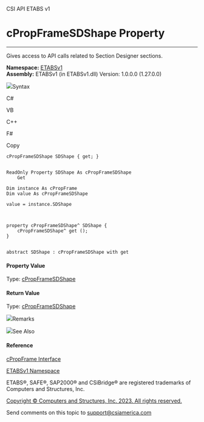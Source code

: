 ﻿

CSI API ETABS v1

# cPropFrameSDShape Property  
  
---  
  
Gives access to API calls related to Section Designer sections.

**Namespace:** [ETABSv1](2780f1b8-2033-5289-2298-1cdb2a7508d9.htm)  
**Assembly:** ETABSv1 (in ETABSv1.dll) Version: 1.0.0.0 (1.27.0.0)

![](../icons/SectionExpanded.png)Syntax

C#

VB

C++

F#

Copy

    
    
    cPropFrameSDShape SDShape { get; }
    
    
    ReadOnly Property SDShape As cPropFrameSDShape
    	Get
    
    Dim instance As cPropFrame
    Dim value As cPropFrameSDShape
    
    value = instance.SDShape
    
    
    
    property cPropFrameSDShape^ SDShape {
    	cPropFrameSDShape^ get ();
    }
    
    
    abstract SDShape : cPropFrameSDShape with get
    

#### Property Value

Type: [cPropFrameSDShape](a50f9a5e-4c7d-07d5-4326-58be7b557651.htm)  

#### Return Value

Type: [cPropFrameSDShape](a50f9a5e-4c7d-07d5-4326-58be7b557651.htm)  

![](../icons/SectionExpanded.png)Remarks

![](../icons/SectionExpanded.png)See Also

#### Reference

[cPropFrame Interface](818573fe-2b13-6183-8dc9-0cf3e8e02c7a.htm)

[ETABSv1 Namespace](2780f1b8-2033-5289-2298-1cdb2a7508d9.htm)

ETABS®, SAFE®, SAP2000® and CSiBridge® are registered trademarks of Computers
and Structures, Inc.  

[Copyright © Computers and Structures, Inc. 2023. All rights
reserved.](http://www.csiamerica.com)

Send comments on this topic to
[support@csiamerica.com](mailto:support%40csiamerica.com?Subject=CSI%20API%20ETABS%20v1)

